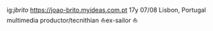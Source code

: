 ig:_jbrito_
https://joao-brito.myideas.com.pt
17y 07/08
Lisbon, Portugal
multimedia productor/tecnithian
:sailboat:ex-sailor :sailboat:

